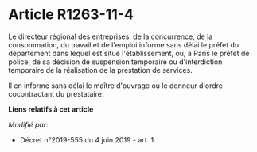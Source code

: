 # Article R1263-11-4

Le directeur régional des entreprises, de la concurrence, de la consommation, du travail et de l'emploi informe sans délai le
préfet du département dans lequel est situé l'établissement, ou, à Paris le préfet de police, de sa décision de suspension
temporaire ou d'interdiction temporaire de la réalisation de la prestation de services.

Il en informe sans délai le maître d'ouvrage ou le donneur d'ordre cocontractant du prestataire.

**Liens relatifs à cet article**

_Modifié par_:

  - Décret n°2019-555 du 4 juin 2019 - art. 1
